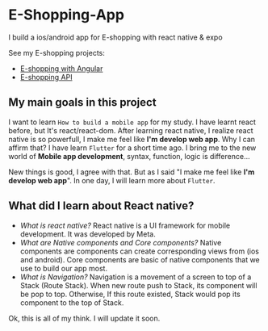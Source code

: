 # E-Shopping-App
I build a ios/android app for E-shopping with react native & expo

See my E-shopping projects:
* [E-shopping with Angular](https://github.com/NguyenAnhTuan1912/E-shopping-with-Angular)
* [E-shopping API](https://github.com/NguyenAnhTuan1912/E-shopping-API)

## My main goals in this project

I want to learn `How to build a mobile app` for my study. I have learnt react before,
but It's react/react-dom. After learning react native, I realize react native is so
powerfull, I make me feel like __I'm develop web app__. Why I can affirm that?
I have learn `Flutter` for a short time ago. I bring me to the new world of
__Mobile app development__, syntax, function, logic is difference...

New things is good, I agree with that. But as I said "I make me feel like __I'm develop web app__".
In one day, I will learn more about `Flutter`.

## What did I learn about React native?
* _What is react native?_ React native is a UI framework for mobile development. It was developed by Meta.
* _What are Native components and Core components?_ Native components are components can create corresponding views
from (ios and android). Core components are basic of native components that we use to build our app most.
* _What is Navigation?_ Navigation is a movement of a screen to top of a Stack (Route Stack). When new route
push to Stack, its component will be pop to top. Otherwise, If this route existed, Stack would pop its component
to the top of Stack.

Ok, this is all of my think. I will update it soon.